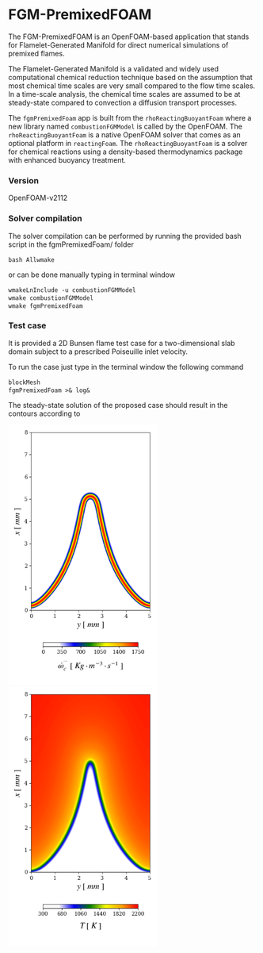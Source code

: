 # FGM-PremixedFOAM

The FGM-PremixedFOAM is an OpenFOAM-based application that stands for Flamelet-Generated Manifold for direct numerical simulations of premixed flames.

The Flamelet-Generated Manifold is a validated and widely used computational chemical reduction technique based on the assumption that most chemical time scales are very small compared to the flow time scales. In a time-scale analysis, the chemical time scales are assumed to be at steady-state compared to convection a diffusion transport processes.

The ```fgmPremixedFoam``` app is built from the ```rhoReactingBuoyantFoam``` where a new library named ```combustionFGMModel``` is called by the OpenFOAM. The ```rhoReactingBuoyantFoam``` is a native OpenFOAM solver that comes as an optional platform in ```reactingFoam```. The ```rhoReactingBuoyantFoam``` is a solver for chemical reactions using a density-based thermodynamics package with enhanced buoyancy treatment.

### Version

OpenFOAM-v2112

### Solver compilation

The solver compilation can be performed by running the provided bash script in the fgmPremixedFoam/
folder

```
bash Allwmake
```

or can be done manually typing in terminal window

```
wmakeLnInclude -u combustionFGMModel
wmake combustionFGMModel
wmake fgmPremixedFoam
```

### Test case

It is provided a 2D Bunsen flame test case for a two-dimensional slab domain subject to a prescribed  Poiseuille inlet velocity.

To run the case just type in the terminal window the following command

```
blockMesh
fgmPremixedFoam >& log&
```

The steady-state solution of the proposed case should result in the contours according to


<img src="/images/sourcePV.png" width="300"/> <img src="/images/Temperature.png" width="300"/> 
